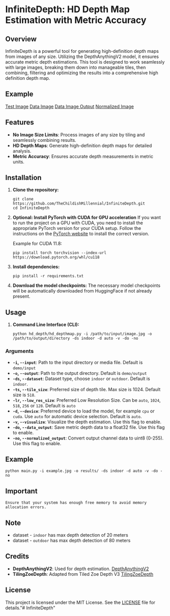 # InfiniteDepth: HD Depth Map Estimation with Metric Accuracy

## Overview
InfiniteDepth is a powerful tool for generating high-definition depth maps from images of any size. Utilizing the DepthAnythingV2 model, it ensures accurate metric depth estimations. This tool is designed to work seamlessly with large images, breaking them down into manageable tiles, then combining, filtering and optimizing the results into a comprehensive high definition depth map.

## Example
[Test Image](/demo/demo_files/test_img.jpg)
[Data Image](/demo/demo_files/Figure_1.png)
[Data Image Output](/demo/demo_files/data_test_img.jpg)
[Normalized Image](/demo/demo_files/img_test_img.jpg)

## Features
- **No Image Size Limits**: Process images of any size by tiling and seamlessly combining results.
- **HD Depth Maps**: Generate high-definition depth maps for detailed analysis.
- **Metric Accuracy**: Ensures accurate depth measurements in metric units.

## Installation
1. **Clone the repository:**
   ```
   git clone https://github.com/TheChildishMillennial/InfiniteDepth.git
   cd InfiniteDepth
   ```

2. **Optional: Install PyTorch with CUDA for GPU acceleration**
    If you want to run the project on a GPU with CUDA, you need to install the appropriate PyTorch version for your CUDA setup. Follow the instructions on the [PyTorch website](https://pytorch.org/get-started/locally/) to install the correct version.

    Example for CUDA 11.8:
    ```
    pip install torch torchvision --index-url https://download.pytorch.org/whl/cu118
    ```

2. **Install dependencies:**
    ```
    pip install -r requirements.txt
    ```

3. **Download the model checkpoints:**
    The necessary model checkpoints will be automatically downloaded from HuggingFace if not already present.

## Usage
1. **Command Line Interface (CLI):**
    ```
    python hd_depth/hd_depthmap.py -i /path/to/input/image.jpg -o /path/to/output/directory -ds indoor -d auto -v -do -no
    ```

### Arguments
- **`-i`, `--input`**: Path to the input directory or media file. Default is `demo/input`
- **`-o`, `--output`**: Path to the output directory. Default is `demo/output`
- **`-ds`, `--dataset`**: Dataset type, choose `indoor` or `outdoor`. Default is `indoor`.
- **`-ts`, `--tile_size`**: Preferred size of depth tile. Max size is 1024. Default size is `518`.
- **`-lr`, `--low_res_size`**: Preferred Low Resolution Size. Can be `auto`, `1024`, `518`, `256` or `128`. Default is `auto`
- **`-d`, `--device`**: Preferred device to load the model, for example `cpu` or `cuda`. Use `auto` for automatic device selection. Default is `auto`.
- **`-v`, `--visualize`**: Visualize the depth estimation. Use this flag to enable.
- **`-do`, `--data_output`**: Save metric depth data to a float32 file. Use this flag to enable.
- **`-no`, `--normalized_output`**: Convert output channel data to uint8 (0-255). Use this flag to enable.

## Example
```
python main.py -i example.jpg -o results/ -ds indoor -d auto -v -do -no
```

## Important
    Ensure that your system has enough free memory to avoid memory allocation errors.

## Note
- dataset - `indoor` has max depth detection of 20 meters
- dataset - `outdoor` has max depth detection of 80 meters

## Credits
- **DepthAnythingV2**: Used for depth estimation. [DepthAnythingV2](https://github.com/DepthAnything/Depth-Anything-V2)
- **TilingZoeDepth**: Adapted from Tiled Zoe Depth V3 [TilingZoeDepth](https://github.com/BillFSmith/TilingZoeDepth)

## License
This project is licensed under the MIT License. See the [LICENSE](.LICENSE) file for details."# InfiniteDepth" 
